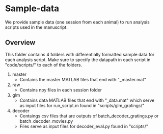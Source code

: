 # Sample-data 
We provide sample data (one session from each animal) to run analysis scripts used in the manuscript. 

## Overview
This folder contains 4 folders with differentially formatted sample data for each analysis script.
Make sure to specify the datapath in each script in "code/scripts/" to each of the folders. 

1. master
   - Contains the master MATLAB files that end with "_master.mat"
2. raw
   - Contains npy files in each session folder
3. glm
   - Contains data MATLAB files that end with "_data.mat" which serve as input files for run_script.m found in "scripts/glm_gratings/"
4. decoder
   - Contaings csv files that are outputs of batch_decoder_gratings.py or batch_decoder_movies.py
   - Files serve as input files for decoder_eval.py found in "scripts/"
